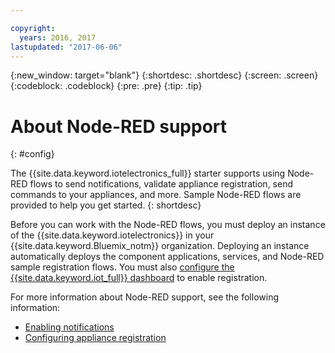 ```yaml
---

copyright:
  years: 2016, 2017
lastupdated: "2017-06-06"
---
```


<!-- Common attributes used in the template are defined as follows: -->
{:new_window: target="blank"}
{:shortdesc: .shortdesc}
{:screen: .screen}
{:codeblock: .codeblock}
{:pre: .pre}
{:tip: .tip}

# About Node-RED support
{: #config}

The {{site.data.keyword.iotelectronics_full}} starter supports using Node-RED flows to send notifications, validate appliance registration, send commands to your appliances, and more. Sample Node-RED flows are provided to help you get started.
{: shortdesc}

Before you can work with the Node-RED flows, you must deploy an instance of the {{site.data.keyword.iotelectronics}} in your {{site.data.keyword.Bluemix_notm}}  organization. Deploying an instance automatically deploys the component applications, services, and Node-RED sample registration flows. You must also [configure the {{site.data.keyword.iot_full}} dashboard](iotelectronics_notifications.html#iot4e_enabledashboard) to enable registration.

For more information about Node-RED support, see the following information:
 - [Enabling notifications](iotelectronics_notifications.html)
 - [Configuring appliance registration](iotelectronics_config_app_reg.html)
